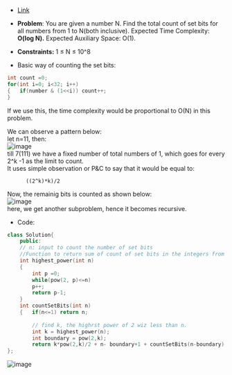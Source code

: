- [Link](https://practice.geeksforgeeks.org/problems/count-total-set-bits-1587115620/1#)
- **Problem**: 
You are given a number N. Find the total count of set bits for all numbers from 1 to N(both inclusive).
Expected Time Complexity: **O(log N).**
Expected Auxiliary Space: O(1).

- **Constraints:**
1 ≤ N ≤ 10^8

- Basic way of counting the set bits: 
```cpp
int count =0;
for(int i=0; i<32; i++)
{   if(number & (1<<i)) count++;
}


```
If we use this, the time complexity would be proportional to O(N) in this problem.   

We can observe a pattern below:   
let n=11, then:   
![image](https://user-images.githubusercontent.com/64036955/169027671-c4807f08-8375-4714-b8dd-83d9e03c9339.png)   
till 7(111) we have a fixed number of total numbers of 1, which goes for every 2^k -1 as the limit to count.  
It uses simple observation or P&C to say that it would be equal to:
          
          ((2^k)*k)/2

Now, the remainig bits is counted as shown below:   
![image](https://user-images.githubusercontent.com/64036955/169028258-c8f93713-8d49-4a3f-ac55-914ee312b829.png)   
here, we get another subproblem, hence it becomes recursive.  


- Code:  

```cpp
class Solution{
    public:
    // n: input to count the number of set bits
    //Function to return sum of count of set bits in the integers from 1 to n.
    int highest_power(int n)
    {
        int p =0;
        while(pow(2, p)<=n)
        p++;
        return p-1;
    }
    int countSetBits(int n)
    {   if(n<=1) return n;
            
        // find k, the highrst power of 2 wiz less than n.
        int k = highest_power(n);
        int boundary = pow(2,k);
        return k*pow(2,k)/2 + n- boundary+1 + countSetBits(n-boundary);    }
};
```

![image](https://user-images.githubusercontent.com/64036955/169028587-1d3e1f59-13ed-43d0-a21e-7a2fc6024187.png)
